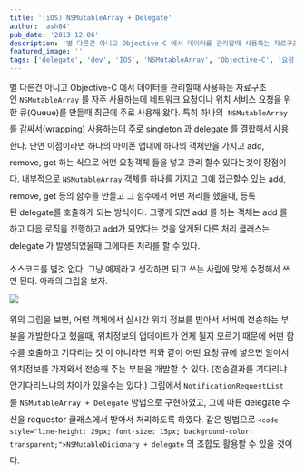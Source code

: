 ```yaml
---
title: '(iOS) NSMutableArray + Delegate'
author: 'ash84'
pub_date: '2013-12-06'
description: '별 다른건 아니고 Objective-C 에서 데이터를 관리할때 사용하는 자료구조인 `NSMutableArray` 를 자주 사용하는데 네트워크 요청이나 위치 서비스 요청을 위한 큐(Queue)를 만들때 최근에 주로 사용해 왔다. 특히 하나의  `NSMutableArray` 를 감싸서(wrapping) 사용하는데 주로 singlet'
featured_image: ''
tags: ['delegate', 'dev', 'IOS', 'NSMutableArray', 'Objective-C', '요청 큐']
---
```



<span style="font-size: 11pt;">별 다른건 아니고 Objective-C 에서 데이터를 관리할때 사용하는 자료구조인 `NSMutableArray` 를 자주 사용하는데 네트워크 요청이나 위치 서비스 요청을 위한 큐(Queue)를 만들때 최근에 주로 사용해 왔다. 특히 하나의 </span><span style="background-color: transparent; font-size: 11pt; line-height:2;"> `NSMutableArray` 를 감싸서(wrapping) 사용하는데 주로 singleton 과 delegate 를 결합해서 사용한다. 단연 이점이라면 하나의 아이폰 앱내에 하나의 객체만을 가지고 add, remove, get 하는 식으로 어떤 요청객체 들을 넣고 관리 할수 있다는것이 장점이다. 내부적으로 `NSMutableArray` 객체를 하나를 가지고 그에 접근할수 있는 add, remove, get 등의 함수를 만들고 그 함수에서 어떤 처리를 했을때, 등록된 delegate를 호출하게 되는 방식이다. 그렇게 되면 add 를 하는 객체는 add 를 하고 다음 로직을 진행하고 add가 되었다는 것을 알게된 다른 처리 클래스는 delegate 가 발생되었을때 그에따른 처리를 할 수 있다. </span>

<span style="background-color: transparent; font-size: 9pt; line-height: 2;">  
</span>

<script src="https://gist.github.com/AhnSeongHyun/7818716.js"></script>

<script src="https://gist.github.com/AhnSeongHyun/7818722.js"></script>

<span style="font-size: 11pt;">소스코드를 별것 없다. 그냥 예제라고 생각하면 되고 쓰는 사람에 맞게 수정해서 쓰면 된다. 아래의 그림을 보자. </span>

<span style="font-size: 11pt;">  
</span>

![](http://ash84.net/wp-content/uploads/1/cfile1.uf.217CE44D52A178491DFA82.png)

<span style="line-height: 29px; font-size: 15px; text-align: justify;">위의 그림을 보면, 어떤 객체에서 실시간 위치 정보를 받아서 서버에 전송하는 부분을 개발한다고 했을때, 위치정보의 업데이트가 언제 될지 모르기 때문에 어떤 함수를 호출하고 기다리는 것 이 아니라면 위와 같이 어떤 요청 큐에 넣으면 알아서 위치정보를 가져와서 전송해 주는 부분을 개발할 수 있다. (전송결과를 기다리냐 안기다리느냐의 차이가 있을수는 있다.) 그림에서 `NotificationRequestList` 를 </span><span style="background-color: transparent; font-size: 15px; line-height: 29px;">`NSMutableArray + Delegate` 방법으로 구현하였고, 그에 따른 delegate 수신을 requestor 클래스에서 받아서 처리하도록 하였다. </span><span style="line-height: 29px; font-size: 15px; background-color: transparent;">같은 방법으로 </span>`<code style="line-height: 29px; font-size: 15px; background-color: transparent;">NSMutableDicionary + delegate`<span style="line-height: 29px; font-size: 15px; background-color: transparent;"> 의 조합도 활용할 수 있을 것이다. </span>



